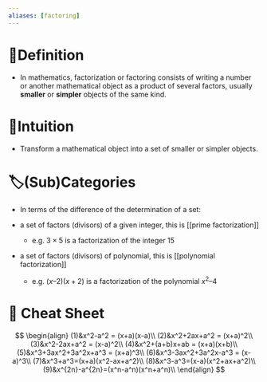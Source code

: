 ```yaml
---
aliases: [factoring]
---
```


# 📝Definition
- In mathematics, factorization or factoring consists of writing a number or another mathematical object as a product of several factors, usually **smaller** or **simpler** objects of the same kind.

# 🧠Intuition
- Transform a mathematical object into a set of smaller or simpler objects.

# 🏷(Sub)Categories
- In terms of the difference of the determination of a set:
- a set of factors (divisors) of a given integer, this is [[prime factorization]]
    - e.g. $3\times5$ is a factorization of the integer $15$
    
- a set of factors (divisors) of polynomial, this is [[polynomial factorization]]
    - e.g. $(x – 2)(x + 2)$ is a factorization of the polynomial $x^2 – 4$
    

# 🧾 Cheat Sheet
$$
\begin{align}
(1)&x^2-a^2 = (x+a)(x-a)\\
(2)&x^2+2ax+a^2 = (x+a)^2\\
(3)&x^2-2ax+a^2 = (x-a)^2\\
(4)&x^2+(a+b)x+ab = (x+a)(x+b)\\
(5)&x^3+3ax^2+3a^2x+a^3 = (x+a)^3\\
(6)&x^3-3ax^2+3a^2x-a^3 = (x-a)^3\\
(7)&x^3+a^3=(x+a)(x^2-ax+a^2)\\
(8)&x^3-a^3=(x-a)(x^2+ax+a^2)\\
(9)&x^{2n}-a^{2n}=(x^n-a^n)(x^n+a^n)\\
\end{align}
$$